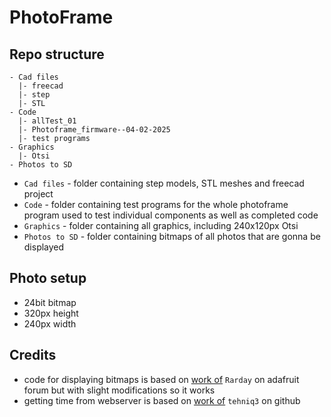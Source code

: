 # PhotoFrame
## Repo structure
```
- Cad files
  |- freecad
  |- step
  |- STL
- Code
  |- allTest_01
  |- Photoframe_firmware--04-02-2025
  |- test programs
- Graphics
  |- Otsi
- Photos to SD
```
- `Cad files` - folder containing step models, STL meshes and freecad project
- `Code` - folder containing test programs for the whole photoframe program used to test individual components as well as completed code
- `Graphics` - folder containing all graphics, including 240x120px Otsi
- `Photos to SD` - folder containing bitmaps of all photos that are gonna be displayed

## Photo setup
- 24bit bitmap
- 320px height
- 240px width

## Credits
- code for displaying bitmaps is based on [work of](https://forums.adafruit.com/viewtopic.php?t=141979) `Rarday` on adafruit forum but with slight modifications so it works
- getting time from webserver is based on [work of](https://github.com/tehniq3/NTPclock_RPi_Pico_W/blob/main/ntp_test_serial.ino) `tehniq3` on github
